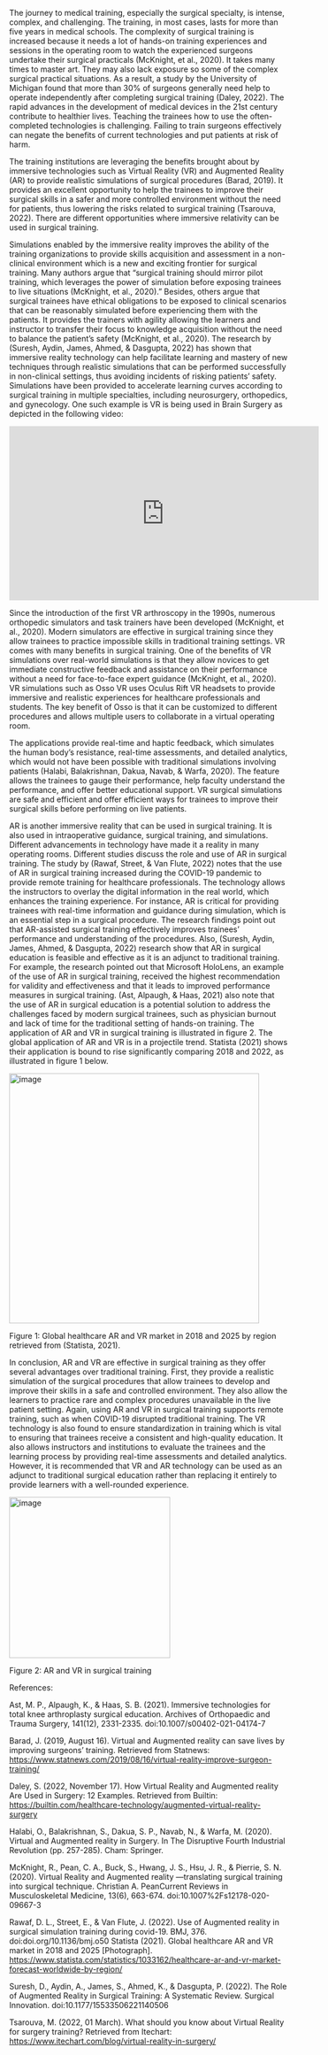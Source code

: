 The journey to medical training, especially the surgical specialty, is intense, complex, and challenging. The training, in most cases, lasts for more than five years in medical schools. The complexity of surgical training is increased because it needs a lot of hands-on training experiences and sessions in the operating room to watch the experienced surgeons undertake their surgical practicals (McKnight, et al., 2020). It takes many times to master art. They may also lack exposure so some of the complex surgical practical situations. As a result, a study by the University of Michigan found that more than 30% of surgeons generally need help to operate independently after completing surgical training (Daley, 2022). The rapid advances in the development of medical devices in the 21st century contribute to healthier lives. Teaching the trainees how to use the often-completed technologies is challenging. Failing to train surgeons effectively can negate the benefits of current technologies and put patients at risk of harm. 


The training institutions are leveraging the benefits brought about by immersive technologies such as Virtual Reality (VR) and Augmented Reality (AR) to provide realistic simulations of surgical procedures (Barad, 2019). It provides an excellent opportunity to help the trainees to improve their surgical skills in a safer and more controlled environment without the need for patients, thus lowering the risks related to surgical training (Tsarouva, 2022). There are different opportunities where immersive relativity can be used in surgical training.


Simulations enabled by the immersive reality improves the ability of the training organizations to provide skills acquisition and assessment in a non-clinical environment which is a new and exciting frontier for surgical training. Many authors argue that “surgical training should mirror pilot training, which leverages the power of simulation before exposing trainees to live situations (McKnight, et al., 2020).” Besides, others argue that surgical trainees have ethical obligations to be exposed to clinical scenarios that can be reasonably simulated before experiencing them with the patients. It provides the trainers with agility allowing the learners and instructor to transfer their focus to knowledge acquisition without the need to balance the patient’s safety (McKnight, et al., 2020). The research by (Suresh, Aydin, James, Ahmed, & Dasgupta, 2022) has shown that immersive reality technology can help facilitate learning and mastery of new techniques through realistic simulations that can be performed successfully in non-clinical settings, thus avoiding incidents of risking patients’ safety. Simulations have been provided to accelerate learning curves according to surgical training in multiple specialties, including neurosurgery, orthopedics, and gynecology. One such example is VR is being used in Brain Surgery as depicted in the following video:

<iframe width="560" height="315" src="https://www.youtube.com/embed/tZvY1a-0rpg" title="YouTube video player" frameborder="0" allow="accelerometer; autoplay; clipboard-write; encrypted-media; gyroscope; picture-in-picture; web-share" allowfullscreen></iframe>

Since the introduction of the first VR arthroscopy in the 1990s, numerous orthopedic simulators and task trainers have been developed (McKnight, et al., 2020). Modern simulators are effective in surgical training since they allow trainees to practice impossible skills in traditional training settings. VR comes with many benefits in surgical training. One of the benefits of VR simulations over real-world simulations is that they allow novices to get immediate constructive feedback and assistance on their performance without a need for face-to-face expert guidance (McKnight, et al., 2020). VR simulations such as Osso VR uses Oculus Rift VR headsets to provide immersive and realistic experiences for healthcare professionals and students. The key benefit of Osso is that it can be customized to different procedures and allows multiple users to collaborate in a virtual operating room. 


The applications provide real-time and haptic feedback, which simulates the human body’s resistance, real-time assessments, and detailed analytics, which would not have been possible with traditional simulations involving patients (Halabi, Balakrishnan, Dakua, Navab, & Warfa, 2020). The feature allows the trainees to gauge their performance, help faculty understand the performance, and offer better educational support. VR surgical simulations are safe and efficient and offer efficient ways for trainees to improve their surgical skills before performing on live patients.


AR is another immersive reality that can be used in surgical training. It is also used in intraoperative guidance, surgical training, and simulations. Different advancements in technology have made it a reality in many operating rooms. Different studies discuss the role and use of AR in surgical training. The study by (Rawaf, Street, & Van Flute, 2022) notes that the use of AR in surgical training increased during the COVID-19 pandemic to provide remote training for healthcare professionals. The technology allows the instructors to overlay the digital information in the real world, which enhances the training experience. For instance, AR is critical for providing trainees with real-time information and guidance during simulation, which is an essential step in a surgical procedure. The research findings point out that AR-assisted surgical training effectively improves trainees’ performance and understanding of the procedures. Also, (Suresh, Aydin, James, Ahmed, & Dasgupta, 2022) research show that AR in surgical education is feasible and effective as it is an adjunct to traditional training. For example, the research pointed out that Microsoft HoloLens, an example of the use of AR in surgical training, received the highest recommendation for validity and effectiveness and that it leads to improved performance measures in surgical training. (Ast, Alpaugh, & Haas, 2021) also note that the use of AR in surgical education is a potential solution to address the challenges faced by modern surgical trainees, such as physician burnout and lack of time for the traditional setting of hands-on training. The application of AR and VR in surgical training is illustrated in figure 2. The global application of AR and VR is in a projectile trend. Statista (2021) shows their application is bound to rise significantly comparing 2018 and 2022, as illustrated in figure 1 below.

<img width="452" alt="image" src="https://user-images.githubusercontent.com/120384627/213747490-9affc458-dca0-4a16-92fc-b54a8c9b756a.png">

Figure 1: Global healthcare AR and VR market in 2018 and 2025 by region retrieved from (Statista, 2021).


In conclusion, AR and VR are effective in surgical training as they offer several advantages over traditional training. First, they provide a realistic simulation of the surgical procedures that allow trainees to develop and improve their skills in a safe and controlled environment. They also allow the learners to practice rare and complex procedures unavailable in the live patient setting. Again, using AR and VR in surgical training supports remote training, such as when COVID-19 disrupted traditional training. The VR technology is also found to ensure standardization in training which is vital to ensuring that trainees receive a consistent and high-quality education. It also allows instructors and institutions to evaluate the trainees and the learning process by providing real-time assessments and detailed analytics. However, it is recommended that VR and AR technology can be used as an adjunct to traditional surgical education rather than replacing it entirely to provide learners with a well-rounded experience.
 
  <img width="291" alt="image" src="https://user-images.githubusercontent.com/120384627/213748102-c978fc1f-dc8a-4592-a939-1ccc55a9bcad.png">  
  
Figure 2: AR and VR in surgical training


References:


Ast, M. P., Alpaugh, K., & Haas, S. B. (2021). Immersive technologies for total knee arthroplasty surgical education. Archives of Orthopaedic and Trauma Surgery, 141(12), 2331-2335. doi:10.1007/s00402-021-04174-7


Barad, J. (2019, August 16). Virtual and Augmented reality can save lives by improving surgeons’ training. Retrieved from Statnews: https://www.statnews.com/2019/08/16/virtual-reality-improve-surgeon-training/


Daley, S. (2022, November 17). How Virtual Reality and Augmented reality Are Used in Surgery: 12 Examples. Retrieved from Builtin: https://builtin.com/healthcare-technology/augmented-virtual-reality-surgery


Halabi, O., Balakrishnan, S., Dakua, S. P., Navab, N., & Warfa, M. (2020). Virtual and Augmented reality in Surgery. In The Disruptive Fourth Industrial Revolution (pp. 257-285). Cham: Springer.


McKnight, R., Pean, C. A., Buck, S., Hwang, J. S., Hsu, J. R., & Pierrie, S. N. (2020). Virtual Reality and Augmented reality —translating surgical training into surgical technique. Christian A. PeanCurrent Reviews in Musculoskeletal Medicine, 13(6), 663-674. doi:10.1007%2Fs12178-020-09667-3


Rawaf, D. L., Street, E., & Van Flute, J. (2022). Use of Augmented reality in surgical simulation training during covid-19. BMJ, 376. doi:doi.org/10.1136/bmj.o50
Statista (2021). Global healthcare AR and VR market in 2018 and 2025 [Photograph]. https://www.statista.com/statistics/1033162/healthcare-ar-and-vr-market-forecast-worldwide-by-region/ 


Suresh, D., Aydin, A., James, S., Ahmed, K., & Dasgupta, P. (2022). The Role of Augmented Reality in Surgical Training: A Systematic Review. Surgical Innovation. doi:10.1177/15533506221140506


Tsarouva, M. (2022, 01 March). What should you know about Virtual Reality for surgery training? Retrieved from Itechart: https://www.itechart.com/blog/virtual-reality-in-surgery/
